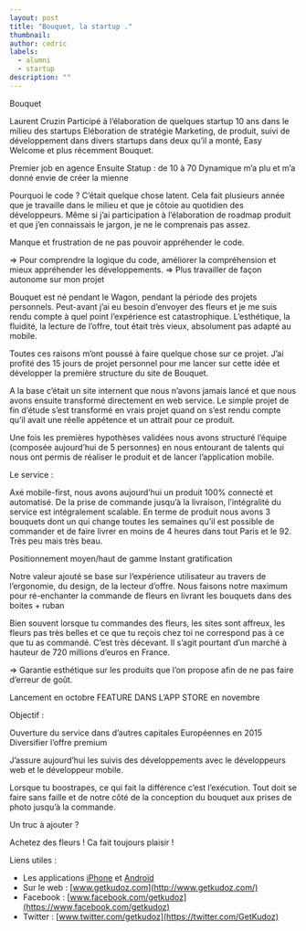 ```yaml
---
layout: post
title: "Bouquet, la startup ."
thumbnail:
author: cedric
labels:
  - alumni
  - startup
description: ""
---
```



Bouquet

Laurent Cruzin
Participé à l’élaboration de quelques startup
10 ans dans le milieu des startups
Eléboration de stratégie Marketing, de produit, suivi de développement dans divers startups dans deux qu’il a monté, Easy Welcome et plus récemment Bouquet.

Premier job en agence
Ensuite Statup : de 10 à 70
Dynamique m’a plu et m’a donné envie de créer la mienne

Pourquoi le code ?
C’était quelque chose latent. Cela fait plusieurs année que je travaille dans le milieu et que je côtoie au quotidien des développeurs. Même si j’ai participation à l’élaboration de roadmap produit et que j’en connaissais le jargon, je ne le comprenais pas assez.

Manque et frustration de ne pas pouvoir appréhender le code.

=> Pour comprendre la logique du code, améliorer la compréhension et mieux appréhender les développements.
=> Plus travailler de façon autonome sur mon projet

Bouquet est né pendant le Wagon, pendant la période des projets personnels. Peut-avant j’ai eu besoin d’envoyer des fleurs et je me suis rendu compte à quel point l’expérience est catastrophique. L’esthétique, la fluidité, la lecture de l’offre, tout était très vieux, absolument pas adapté au mobile.

Toutes ces raisons m’ont poussé à faire quelque chose sur ce projet. J’ai profité des 15 jours de projet personnel pour me lancer sur cette idée et développer la première structure du site de Bouquet.

A la base c’était un site internent que nous n’avons jamais lancé et que nous avons ensuite transformé directement en web service. Le simple projet de fin d’étude s’est transformé en vrais projet quand on s’est rendu compte qu’il avait une réelle appétence et un attrait pour ce produit.

Une fois les premières hypothèses validées nous avons structuré l’équipe (composée aujourd’hui de 5 personnes) en nous entourant de talents qui nous ont permis de réaliser le produit et de lancer l’application mobile.

Le service :

Axé mobile-first, nous avons aujourd’hui un produit 100% connecté et automatisé. De la prise de commande jusqu’à la livraison, l’intégralité du service est intégralement scalable. En terme de produit nous avons 3 bouquets dont un qui change toutes les semaines qu’il est possible de commander et de faire livrer en moins de 4 heures dans tout Paris et le 92. Très peu mais très beau.

Positionnement moyen/haut de gamme
Instant gratification

Notre valeur ajouté se base sur l’expérience utilisateur au travers de l’ergonomie, du design, de la lecteur d’offre. Nous faisons notre maximum pour ré-enchanter la commande de fleurs en livrant les bouquets dans des boites + ruban

Bien souvent lorsque tu commandes des fleurs, les sites sont affreux, les fleurs pas très belles et ce que tu reçois chez toi ne correspond pas à ce que tu as commandé. C’est très décevant. Il s’agit pourtant d’un marché à hauteur de 720 millions d’euros en France.

=> Garantie esthétique sur les produits que l’on propose afin de ne pas faire d’erreur de goût.

Lancement en octobre
FEATURE DANS L’APP STORE en novembre

Objectif :

Ouverture du service dans d’autres capitales Européennes en 2015
Diversifier l’offre premium

J’assure aujourd’hui les suivis des développements avec le développeurs web et le développeur mobile.

Lorsque tu boostrapes, ce qui fait la différence c’est l’exécution. Tout doit se faire sans faille et de notre côté de la conception du bouquet aux prises de photo jusqu’à la commande.

Un truc à ajouter ?

Achetez des fleurs ! Ca fait toujours plaisir !

Liens utiles :

- Les applications [iPhone](https://itunes.apple.com/fr/app/kudoz-swipez-le-job-vos-reves./id897507108?mt=8) et [Androïd](https://play.google.com/store/apps/details?id=com.kudoz.kudoz)
- Sur le web : [www.getkudoz.com](http://www.getkudoz.com/)
- Facebook : [www.facebook.com/getkudoz](https://www.facebook.com/getkudoz)
- Twitter : [www.twitter.com/getkudoz](https://twitter.com/GetKudoz)
